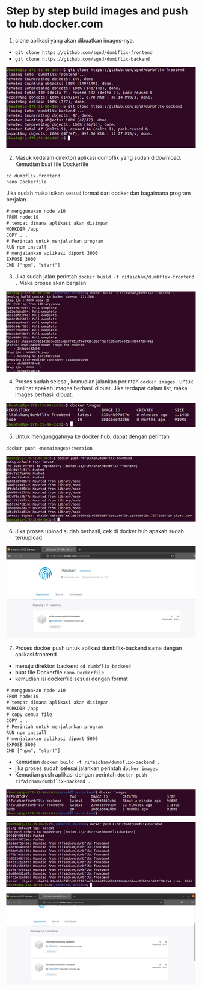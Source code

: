 # Step by step build images and push to hub.docker.com

1. clone aplikasi yang akan dibuatkan images-nya. 
- `git clone https://github.com/sgnd/dumbflix-frontend`
- `git clone https://github.com/sgnd/dumbflix-backend`
<p align="center">
    <img src="assets\gitclone.jpg" />
</p>

2. Masuk kedalam direktori aplikasi dumbflix yang sudah didownload. Kemudian buat file Dockerfile
```
cd dumbflix-frontend
nano Dockerfile
```
Jika sudah maka isikan sesuai format dari docker dan bagaimana program berjalan.
```
# menggunakan node v10
FROM node:10 
# tempat dimana aplikasi akan disimpan
WORKDIR /app 
COPY . .
# Perintah untuk menjalankan program
RUN npm install
# menjalankan aplikasi diport 3000
EXPOSE 3000
CMD ["npm", "start"]
```
3. Jika sudah jalan perintah `docker build -t rifaicham/dumbflix-frontend .` Maka proses akan berjalan
<p align="center">
    <img src="assets\dockerbuildfrontend.jpg" />
</p>

4. Proses sudah selesai, kemudian jalankan perintah `docker images ` untuk melihat apakah images berhasil dibuat. Jika terdapat dalam list, maka images berhasil dibuat. 
<p align="center">
    <img src="assets\dockerimages.jpg" />
</p>

5. Untuk mengunggahnya ke docker hub, dapat dengan perintah
```
docker push <namaimages>:version
```
<p align="center">
    <img src="assets\dockerpush.jpg" />
</p>

6. Jika proses upload sudah berhasil, cek di docker hub apakah sudah teruupload.
<p align="center">
    <img src="assets\dockerpushproof.jpg" />
</p>


7. Proses docker push untuk aplikasi dumbflix-backend sama dengan aplikasi frontend
- menuju direktori backend `cd dumbflix-backend`
- buat file Dockerfile `nano Dockerfile`
- kemudian isi dockerfile sesuai dengan format
```
# menggunakan node v10
FROM node:10 
# tempat dimana aplikasi akan disimpan
WORKDIR /app 
# copy semua file
COPY . .
# Perintah untuk menjalankan program
RUN npm install
# menjalankan aplikasi diport 5000
EXPOSE 5000
CMD ["npm", "start"]
```
- Kemudian `docker build -t rifaicham/dumbflix-backend .`
- jika proses sudah selesai jalankan perintah `docker images`
- Kemudian push aplikasi dengan perintah `docker push rifaicham/dumbflix-backend .`
<p align="center">
    <img src="assets\dockerimages2.jpg" />
</p>
<p align="center">
    <img src="assets\dockerpush2.jpg" />
</p>
<p align="center">
    <img src="assets\dockerpushproof2.jpg" />
</p>
